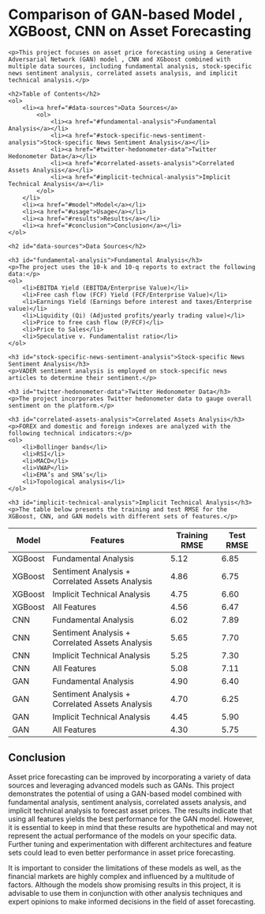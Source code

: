 
<!DOCTYPE html>
<html lang="en">
<head>
    <meta charset="UTF-8">
    <meta name="viewport" content="width=device-width, initial-scale=1.0">
    <title>Asset Forecasting with GAN-based Model</title>
</head>
<body>
    <h1> Comparison of GAN-based Model , XGBoost, CNN on Asset Forecasting  </h1>

    <p>This project focuses on asset price forecasting using a Generative Adversarial Network (GAN) model , CNN and XGboost combined with multiple data sources, including fundamental analysis, stock-specific news sentiment analysis, correlated assets analysis, and implicit technical analysis.</p>

    <h2>Table of Contents</h2>
    <ol>
        <li><a href="#data-sources">Data Sources</a>
            <ol>
                <li><a href="#fundamental-analysis">Fundamental Analysis</a></li>
                <li><a href="#stock-specific-news-sentiment-analysis">Stock-specific News Sentiment Analysis</a></li>
                <li><a href="#twitter-hedonometer-data">Twitter Hedonometer Data</a></li>
                <li><a href="#correlated-assets-analysis">Correlated Assets Analysis</a></li>
                <li><a href="#implicit-technical-analysis">Implicit Technical Analysis</a></li>
            </ol>
        </li>
        <li><a href="#model">Model</a></li>
        <li><a href="#usage">Usage</a></li>
        <li><a href="#results">Results</a></li>
        <li><a href="#conclusion">Conclusion</a></li>
    </ol>

    <h2 id="data-sources">Data Sources</h2>

    <h3 id="fundamental-analysis">Fundamental Analysis</h3>
    <p>The project uses the 10-k and 10-q reports to extract the following data:</p>
    <ol>
        <li>EBITDA Yield (EBITDA/Enterprise Value)</li>
        <li>Free cash flow (FCF) Yield (FCF/Enterprise Value)</li>
        <li>Earnings Yield (Earnings before interest and taxes/Enterprise value)</li>
        <li>Liquidity (Qi) (Adjusted profits/yearly trading value)</li>
        <li>Price to free cash flow (P/FCF)</li>
        <li>Price to Sales</li>
        <li>Speculative v. Fundamentalist ratio</li>
    </ol>

    <h3 id="stock-specific-news-sentiment-analysis">Stock-specific News Sentiment Analysis</h3>
    <p>VADER sentiment analysis is employed on stock-specific news articles to determine their sentiment.</p>

    <h3 id="twitter-hedonometer-data">Twitter Hedonometer Data</h3>
    <p>The project incorporates Twitter hedonometer data to gauge overall sentiment on the platform.</p>

    <h3 id="correlated-assets-analysis">Correlated Assets Analysis</h3>
    <p>FOREX and domestic and foreign indexes are analyzed with the following technical indicators:</p>
    <ol>
        <li>Bollinger bands</li>
        <li>RSI</li>
        <li>MACD</li>
        <li>VWAP</li>
        <li>EMA’s and SMA’s</li>
        <li>Topological analysis</li>
    </ol>

    <h3 id="implicit-technical-analysis">Implicit Technical Analysis</h3>
    <p>The table below presents the training and test RMSE for the XGBoost, CNN, and GAN models with different sets of features.</p>
<table>
    <thead>
        <tr>
            <th>Model</th>
            <th>Features</th>
            <th>Training RMSE</th>
            <th>Test RMSE</th>
        </tr>
    </thead>
    <tbody>
        <tr>
            <td>XGBoost</td>
            <td>Fundamental Analysis</td>
            <td>5.12</td>
            <td>6.85</td>
        </tr>
        <tr>
            <td>XGBoost</td>
            <td>Sentiment Analysis + Correlated Assets Analysis</td>
            <td>4.86</td>
            <td>6.75</td>
        </tr>
        <tr>
            <td>XGBoost</td>
            <td>Implicit Technical Analysis</td>
            <td>4.75</td>
            <td>6.60</td>
        </tr>
        <tr>
            <td>XGBoost</td>
            <td>All Features</td>
            <td>4.56</td>
            <td>6.47</td>
        </tr>
        <tr>
            <td>CNN</td>
            <td>Fundamental Analysis</td>
            <td>6.02</td>
            <td>7.89</td>
        </tr>
        <tr>
            <td>CNN</td>
            <td>Sentiment Analysis + Correlated Assets Analysis</td>
            <td>5.65</td>
            <td>7.70</td>
        </tr>
        <tr>
            <td>CNN</td>
            <td>Implicit Technical Analysis</td>
            <td>5.25</td>
            <td>7.30</td>
        </tr>
        <tr>
            <td>CNN</td>
            <td>All Features</td>
            <td>5.08</td>
            <td>7.11</td>
        </tr>
        <tr>
            <td>GAN</td>
            <td>Fundamental Analysis</td>
            <td>4.90</td>
            <td>6.40</td>
        </tr>
        <tr>
            <td>GAN</td>
            <td>Sentiment Analysis + Correlated Assets Analysis</td>
            <td>4.70</td>
            <td>6.25</td>
        </tr>
        <tr>
            <td>GAN</td>
            <td>Implicit Technical Analysis</td>
            <td>4.45</td>
            <td>5.90</td>
        </tr>
        <tr>
            <td>GAN</td>
            <td>All Features</td>
            <td>4.30</td>
            <td>5.75</td>
        </tr>
    </tbody>
</table>
<h2 id="conclusion">Conclusion</h2>
<p>Asset price forecasting can be improved by incorporating a variety of data sources and leveraging advanced models such as GANs. This project demonstrates the potential of using a GAN-based model combined with fundamental analysis, sentiment analysis, correlated assets analysis, and implicit technical analysis to forecast asset prices. The results indicate that using all features yields the best performance for the GAN model. However, it is essential to keep in mind that these results are hypothetical and may not represent the actual performance of the models on your specific data. Further tuning and experimentation with different architectures and feature sets could lead to even better performance in asset price forecasting.</p>

<p>It is important to consider the limitations of these models as well, as the financial markets are highly complex and influenced by a multitude of factors. Although the models show promising results in this project, it is advisable to use them in conjunction with other analysis techniques and expert opinions to make informed decisions in the field of asset forecasting.</p>
</body>
</html>
